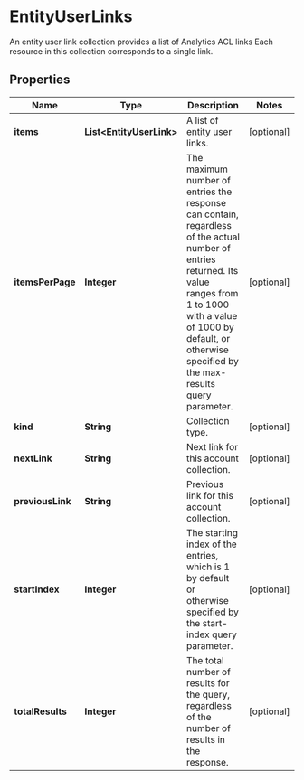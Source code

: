 

# EntityUserLinks

An entity user link collection provides a list of Analytics ACL links Each resource in this collection corresponds to a single link.

## Properties

| Name | Type | Description | Notes |
|------------ | ------------- | ------------- | -------------|
|**items** | [**List&lt;EntityUserLink&gt;**](EntityUserLink.md) | A list of entity user links. |  [optional] |
|**itemsPerPage** | **Integer** | The maximum number of entries the response can contain, regardless of the actual number of entries returned. Its value ranges from 1 to 1000 with a value of 1000 by default, or otherwise specified by the max-results query parameter. |  [optional] |
|**kind** | **String** | Collection type. |  [optional] |
|**nextLink** | **String** | Next link for this account collection. |  [optional] |
|**previousLink** | **String** | Previous link for this account collection. |  [optional] |
|**startIndex** | **Integer** | The starting index of the entries, which is 1 by default or otherwise specified by the start-index query parameter. |  [optional] |
|**totalResults** | **Integer** | The total number of results for the query, regardless of the number of results in the response. |  [optional] |



